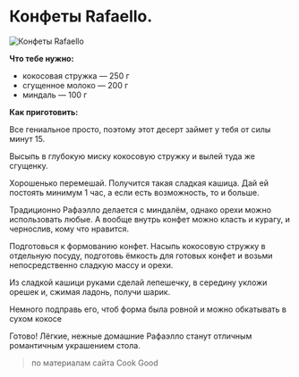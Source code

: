# Конфеты Rafaello.
![Конфеты Rafaello](/images/Kulinar/Desert/konfety_rafaello.jpg 'Конфеты Rafaello')

**Что тебе нужно:**

- кокосовая стружка — 250 г
- сгущенное молоко — 200 г
- миндаль — 100 г

**Как приготовить:**

Все гениальное просто, поэтому этот десерт займет у тебя от силы минут 15.

Высыпь в глубокую миску кокосовую стружку и вылей туда же сгущенку.

Хорошенько перемешай. Получится такая сладкая кашица. Дай ей постоять минимум 1 час, а если есть возможность, то и больше.

Традиционно Рафаэлло делается с миндалём, однако орехи можно использовать любые. А вообще внутрь конфет можно класть и курагу, и чернослив, кому что нравится.

Подготовься к формованию конфет. Насыпь кокосовую стружку в отдельную посуду, подготовь ёмкость для готовых конфет и возьми непосредственно сладкую массу и орехи.

Из сладкой кашици руками сделай лепешечку, в середину укложи орешек и, сжимая ладонь, получи шарик.

Немного подправь его, чтоб форма была ровной и можно обкатывать в сухом кокосе

Готово! Лёгкие, нежные домашние Рафаэлло станут отличным романтичным украшением стола.

>  по материалам сайта Cook Good
